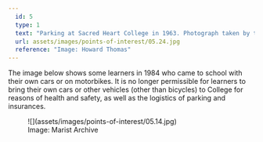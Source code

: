 ```yaml
---
  id: 5
  type: 1
  text: "Parking at Sacred Heart College in 1963. Photograph taken by then matric, Howard Thomas."
  url: assets/images/points-of-interest/05.24.jpg
  reference: "Image: Howard Thomas"
---
```

The image below shows some learners in 1984 who came to school with their own cars or on motorbikes. It is no longer permissible for learners to bring their own cars or other vehicles (other than bicycles) to College for reasons of health and safety, as well as the logistics of parking and insurances. 
<figure>![](assets/images/points-of-interest/05.14.jpg)
  <figcaption>Image: Marist Archive</figcaption>
</figure>
 